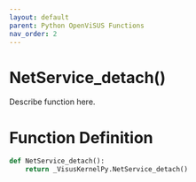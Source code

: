 ```yaml
---
layout: default
parent: Python OpenViSUS Functions
nav_order: 2
---
```


# NetService_detach()

Describe function here.

# Function Definition

```python
def NetService_detach():
    return _VisusKernelPy.NetService_detach()

```
